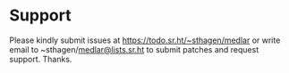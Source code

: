 # Support

Please kindly submit issues at https://todo.sr.ht/~sthagen/medlar or write email to ~sthagen/medlar@lists.sr.ht to submit patches and request support. Thanks.
